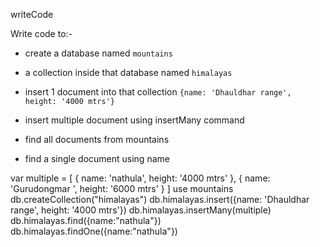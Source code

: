 writeCode

Write code to:-

- create a database named `mountains`
- a collection inside that database named `himalayas`
- insert 1 document into that collection `{name: 'Dhauldhar range', height: '4000 mtrs'}`

- insert multiple document using insertMany command
- find all documents from mountains
- find a single document using name

var multiple = [
    {
        name: 'nathula', height: '4000 mtrs'
    },
    {
        name: 'Gurudongmar ', height: '6000 mtrs'
    }
]
use mountains
db.createCollection("himalayas")
db.himalayas.insert({name: 'Dhauldhar range', height: '4000 mtrs'})
db.himalayas.insertMany(multiple)
db.himalayas.find({name:"nathula"})
db.himalayas.findOne({name:"nathula"})
